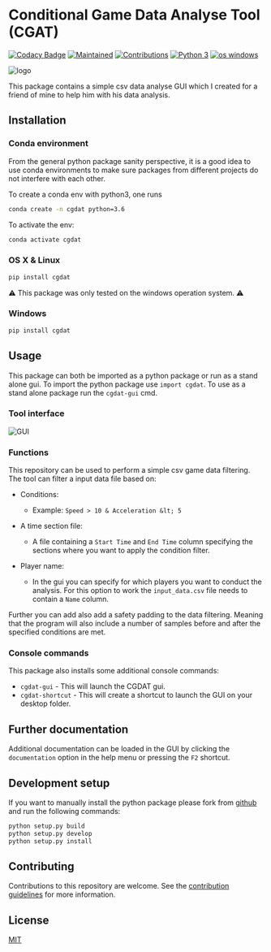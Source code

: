 # Conditional Game Data Analyse Tool (CGAT)

[![Codacy Badge](https://app.codacy.com/project/badge/Grade/d74c5076f2094cf1b08eefd625c98ac4)](https://www.codacy.com/gh/rickstaa/CGDAT/dashboard?utm_source=github.com&utm_medium=referral&utm_content=rickstaa/CGDAT&utm_campaign=Badge_Grade)
[![Maintained](https://img.shields.io/badge/maintained%3F-yes-brightgreen.svg?style=flat)](https://github.com/rickstaa/CGDAT/pulse)
[![Contributions](https://img.shields.io/badge/contributions-welcome-orange.svg)](contributing.md)
[![Python 3](https://img.shields.io/badge/python%203-3.7%20%7C%203.6%20%7C%203.5-green.svg)](https://www.python.org/)
[![os windows](https://img.shields.io/badge/os-windows-informational)](https://www.microsoft.com)

![logo](https://github.com/rickstaa/CGDAT/blob/master/cgdat/static/media/CGDAT_small.png)

This package contains a simple csv data analyse GUI which I created for a friend of mine to help him with his data analysis.

## Installation

### Conda environment

From the general python package sanity perspective, it is a good idea to use conda
environments to make sure packages from different projects do not interfere with
each other.

To create a conda env with python3, one runs

```sh
conda create -n cgdat python=3.6
```

To activate the env:

```sh
conda activate cgdat
```

### OS X & Linux

```sh
pip install cgdat
```

⚠ This package was only tested on the windows operation system. ⚠

### Windows

```sh
pip install cgdat
```

## Usage

This package can both be imported as a python package or run as a stand alone gui. To import the python package use `import cgdat`. To use as a stand alone package run the `cgdat-gui` cmd.

### Tool interface

![GUI](https://github.com/rickstaa/CGDAT/blob/master/cgdat/static/media/gui_overview.png)

### Functions

This repository can be used to perform a simple csv game data filtering. The tool can filter a input data file based on:

-   Conditions:

    -   Example: `Speed > 10 & Acceleration &lt; 5`

-   A time section file:

    -   A file containing a `Start Time` and `End Time` column specifying the sections where you want to apply the condition filter.

-   Player name:
    -   In the gui you can specify for which players you want to conduct the analysis. For this option to work the `input_data.csv` file needs to contain a `Name` column.

Further you can add also add a safety padding to the data filtering. Meaning that the program will also include a number of samples before and after the specified conditions are met.

### Console commands

This package also installs some additional console commands:

-   `cgdat-gui` - This will launch the CGDAT gui.
-   `cgdat-shortcut` - This will create a shortcut to launch the GUI on your desktop folder.

## Further documentation

Additional documentation can be loaded in the GUI by clicking the `documentation` option in the help menu or pressing the `F2` shortcut.

## Development setup

If you want to manually install the python package please fork from [github](https://github.com/rickstaa/CGDAT) and run the following commands:

```sh
python setup.py build
python setup.py develop
python setup.py install
```

## Contributing

Contributions to this repository are welcome. See the [contribution guidelines](contributing.md) for more information.

## License

[MIT](LICENSE)

